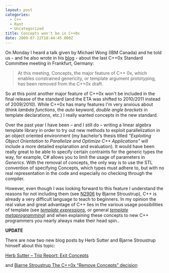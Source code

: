```yaml
---
layout: post
categories:
  - C++
  - Rant
  - Uncategorized
title: Concepts won't be in C++0x
date: 2009-07-22T18:44:45.000Z
---
```

On Monday I heard a talk given by Michael Wong (IBM Canada) and he told us - and he also wrote in his <a href="http://http://www-949.ibm.com/software/rational/cafe/blogs/cpp-standard/2009/07/20/the-view-or-trip-report-from-the-july-2009-c-standard-meeting" target="_blank">blog</a> - about the last C++0x Standard Committee meeting in Frankfurt, Germany:

> At this meeting, Concepts, the major feature of C++ 0x, which enables constrained genericity, or template argument prototyping, has been removed from the C++0x draft.

So at this point another major feature of C++0x won't be included in the final release of the standard (and the ETA was shifted to 2010/2011 instead of 2009/2010). While C++0x has many features I'm very anxious about (think *lambda functions*, the *auto* keyword, *double angle brackets* in template declarations, etc.) I really wanted concepts in the new standard.

Over the past year I have been &#8211; and I still do &#8211; writing a linear algebra template library in order to try out new methods to exploit parallelization in an object oriented environment (my bachelor&#8217;s thesis titled *&#8220;Exploiting Object Orientation to Parallelize and Optimize C++ Applications&#8221;* will include a more detailed explanation and evaluation). It would have been really great to be able to specify certain contraints for the generic types the way, for example, C# allows you to limit the usage of parameters in *Generics*. With the removal of concepts, the only way is to use the STL convention of specifying Concepts, which types must adhere to, but with no real representation in the code and especially no checking through the compiler.

However, even though I was looking forward to this feature I understand the reasons for not including them (see [N2906](http://www.open-std.org/jtc1/sc22/wg21/docs/papers/2009/n2906.pdf) by Bjarne Stroustrup), C++ is already a very difficult language to teach to beginners. In my opinion the real value and great advantage of C++ lies in the various usage possibilities of template (see *[template expressions](http://www.angelikalanger.com/Articles/Cuj/ExpressionTemplates/ExpressionTemplates.htm)*, or general *[template metaprogramming](http://en.wikipedia.org/wiki/Template_metaprogramming)*) and when explaining these concepts to new C++ programmers you nearly always make their head spin..

**UPDATE**

There are now two new blog posts by Herb Sutter and Bjarne Stroustrup himself about this topic:

[Herb Sutter &#8211; Trip Report: Exit Concepts](http://herbsutter.wordpress.com/2009/07/21/trip-report/)

and [Bjarne Stroustrup The C++0x &#8220;Remove Concepts&#8221; decision](http://www.ddj.com/architect/218600111)
